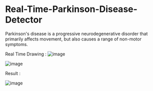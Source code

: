 # Real-Time-Parkinson-Disease-Detector
Parkinson's disease is a progressive neurodegenerative disorder that primarily affects movement, but also causes a range of non-motor symptoms.


Real Time Drawing :
![image](https://github.com/user-attachments/assets/6b9d00f9-988b-4962-a4ee-2d8b09b8c2fb)

![image](https://github.com/user-attachments/assets/c0320d3c-26ce-44ff-ba59-948ef835f0ce)

Result :

![image](https://github.com/user-attachments/assets/ce3b6e70-42bb-4598-aab5-4b6c5d5810c2)


